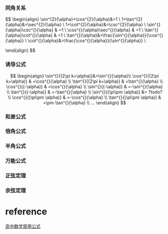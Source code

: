 


### 同角关系
$$
\begin{align}
\sin^{2}{\alpha}+\cos^{2}{\alpha}&=1 \\
1+\tan^{2}{\alpha}&=\sec^{2}{\alpha} \\
1+\cot^{2}{\alpha}&=\csc^{2}{\alpha} \\
\sin^{}{\alpha}\csc^{}{\alpha} & =1 \\
\cos^{}{\alpha}\sec^{}{\alpha} & =1 \\
\tan^{}{\alpha}\cot^{}{\alpha} & =1 \\
\tan^{}{\alpha}&=\frac{\sin^{}{\alpha}}{\cos^{}{\alpha}} \\
\cot^{}{\alpha}&=\frac{\cos^{}{\alpha}}{\sin^{}{\alpha}} \\

\end{align}
$$
### 诱导公式
$$
\begin{align}
\sin^{}{(2\pi k+\alpha)}&=\sin^{}{\alpha}\\
\cos^{}{(2\pi k+\alpha)} & =\cos^{}{\alpha} \\
\tan^{}{(2\pi k+\alpha)} & =\tan^{}{\alpha} \\
\cos^{}{(-\alpha)} & =\cos^{}{\alpha} \\
\sin^{}{(-\alpha)} & =-\sin^{}{\alpha} \\
\tan^{}{(-\alpha)} & =-\tan^{}{\alpha} \\
\sin^{}{(\pi\pm  \alpha)} &= ?todo? \\
\cos^{}{(\pi\pm  \alpha)} & =-\cos^{}{\alpha} \\
\tan^{}{(\pi\pm  \alpha)} & =\pm  \tan^{}{\alpha} \\
...
\end{align}
$$

### 和差公式

### 倍角公式

### 半角公式

### 万能公式

### 正弦定理

### 余弦定理


# reference
[高中数学常用公式](http://www.drhuang.com/chinese/science/%E5%88%9D%E4%B8%AD%E9%AB%98%E4%B8%AD%E6%95%B0%E7%90%86%E5%8C%96%E5%85%AC%E5%BC%8F%E5%A4%A7%E5%85%A8/gzsx2.htm)
